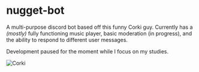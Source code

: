 # nugget-bot
A multi-purpose discord bot based off this funny Corki guy. Currently has a *(mostly)* fully functioning music player, basic moderation (in progress), and the ability to respond to different user messages. 

Development paused for the moment while I focus on my studies.

![Corki](https://lolimpact.com/wp-content/uploads/2016/11/Corki_Splash_Tile_0.jpg "Corki")
